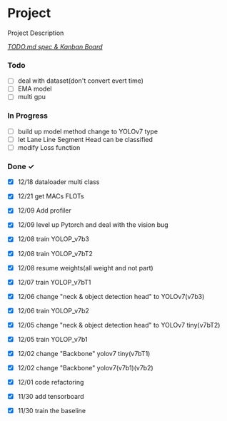 # Project

Project Description

<em>[TODO.md spec & Kanban Board](https://bit.ly/3fCwKfM)</em>

### Todo

- [ ] deal with dataset(don't convert evert time)  
- [ ] EMA model  
- [ ] multi gpu  

### In Progress

- [ ] build up model method change to YOLOv7 type  
- [ ] let Lane Line  Segment Head can be classified  
- [ ] modify Loss function  

### Done ✓

- [x] 12/18 dataloader multi class  
- [x] 12/21 get MACs FLOTs  
- [x] 12/09 Add profiler  
- [x] 12/09 level up Pytorch and deal with the vision bug  
- [x] 12/08 train YOLOP_v7b3  
- [x] 12/08 train YOLOP_v7bT2  
- [x] 12/08 resume weights(all weight and not part)  
- [x] 12/07 train YOLOP_v7bT1  
- [x] 12/06  change "neck & object detection head" to YOLOv7(v7b3)  
- [x] 12/06 train YOLOP_v7b2  
- [x] 12/05 change "neck & object detection head" to YOLOv7 tiny(v7bT2)  
- [x] 12/05 train YOLOP_v7b1  
- [x] 12/02 change "Backbone" yolov7 tiny(v7bT1)  
- [x] 12/02 change "Backbone" yolov7(v7b1)(v7b2)  
- [x] 12/01 code refactoring  
- [x] 11/30 add tensorboard  
- [x] 11/30 train the baseline  

